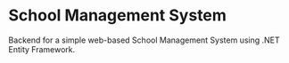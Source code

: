 # School Management System

Backend for a simple web-based School Management System using .NET Entity Framework.
